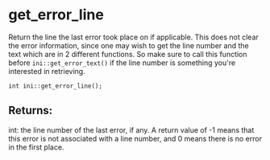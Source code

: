 # get_error_line
Return the line the last error took place on if applicable. This does not clear the error information, since one may wish to get the line number and the text which are in 2 different functions. So make sure to call this function before `ini::get_error_text()` if the line number is something you're interested in retrieving.

`int ini::get_error_line();`

## Returns:
int: the line number of the last error, if any. A return value of -1 means that this error is not associated with a line number, and 0 means there is no error in the first place.

